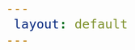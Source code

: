 ```yaml
--- 
 layout: default 
---
```


<style>
  /* General font size for all span elements */
  span {
    font-size: 25px; 
  }
@keyframes fadeIn {
  0% { opacity: 0; }
  100% { opacity: 1; }
}

#typed-static {
  animation: fadeIn ease-in 1s; 
  animation-delay: 4s; 
  animation-fill-mode: forwards; 
  opacity: 0; 
}
</style>

<span id="hello"></span>
<br>
<br>
<span id="summary"></span>
<br>
<br>
<span id="typed-static">I can help you:</span>
<span id="capabilities"></span>
<br>
<br>
<span id="letsgo"></span>

<!-- Load library from the CDN -->
<script src="https://unpkg.com/typed.js@2.1.0/dist/typed.umd.js"></script>

<!-- HELLO NAME TYPED TEXT -->
<script>
var hello = new Typed('#hello', {
    strings: [
    'Hey <strong class="typed-strong" style= "color: black;">Brian,</strong>'
    ],
    typeSpeed: 30,
    startDelay: 250,
    smartBackspace: false,
    loop: false,
    backDelay: 1000, // Delay period after the text is typed out
    showCursor: false,
    cursorChar: '|', 
    preStringTyped: function(arrayPos, self) {
        if (arrayPos === 0) {
            document.getElementById('typed-static').style.visibility = 'visible';
        }
    },
    onReset: function(self) {
        document.getElementById('typed-static').style.visibility = 'hidden';
    }
});
</script>

<!-- SUMMARY TYPED TEXT -->
<script>
var summary = new Typed('#summary', {
    strings: [
       'You have <strong class="typed-strong"><a href="/brian-landru/your-vacancies/">44 vacancies</a></strong> across 25 of your 28 properties.',
    ],
    typeSpeed: 30,
    startDelay: 1500,
    smartBackspace: false,
    loop: false,
    backDelay: 1000, // Delay period after the text is typed out
    showCursor: false,
    cursorChar: '|', 
    contentType: 'html', // 
    preStringTyped: function(arrayPos, self) {
        if (arrayPos === 0) {
            document.getElementById('typed-static').style.visibility = 'visible';
        }
    },
    onReset: function(self) {
        document.getElementById('typed-static').style.visibility = 'hidden';
    }
});
</script>

<!-- CAPABILITIES TYPED TEXT -->
<script>
var capabilities = new Typed('#capabilities', {
    strings: [
    '<strong class="typed-strong">find the best tenants</strong>',
    '<strong class="typed-strong">reduce time off market</strong>',
    '<strong class="typed-strong">minimize turnover</strong>', 
    '<strong class="typed-strong">optimize tenant mix</strong>', 
    '<strong class="typed-strong">close deals faster</strong>',
    '<strong class="typed-strong">improve NOI</strong>'
    ],
    typeSpeed: 30,
    backSpeed: 10,
    startDelay: 5000,
    smartBackspace: true,
    loop: true,
    backDelay: 1000, // Delay period after the text is typed out
    showCursor: false,
    cursorChar: '|', 
    preStringTyped: function(arrayPos, self) {
        if (arrayPos === 0) {
            document.getElementById('typed-static').style.visibility = 'visible';
        }
    },
    onReset: function(self) {
        document.getElementById('typed-static').style.visibility = 'hidden';
    }
});
</script>

<!-- CALL TO ACTION -->

<script>
var letsgo = new Typed('#letsgo', {
    strings: [
        '<a href="/brian-landru/your-vacancies/" class="typed-strong" style="color: gold;" class="arrow-link"><strong>Let's get started </strong></a> <a href="/brian-landru/your-vacancies/" class="arrow-link"> </a>'
    ],
    typeSpeed: 30,
    startDelay: 9000,
    smartBackspace: false,
    loop: false,
    backDelay: 500, // Delay period after the text is typed out
    showCursor: false,
    cursorChar: ' ▶', 
    preStringTyped: function(arrayPos, self) {
        if (arrayPos === 0) {
            document.getElementById('typed-static').style.visibility = 'visible';
        }
    },
    onReset: function(self) {
        document.getElementById('typed-static').style.visibility = 'hidden';
    }
});
</script>

<script src="https://cdnjs.cloudflare.com/ajax/libs/animejs/3.2.1/anime.min.js"></script>

<script>
document.addEventListener("DOMContentLoaded", function() {
    const anim = anime.timeline({
        loop: true,
        direction: 'alternate',
    });

    anim
        .add({
            targets: '.hexagon-container #hexagon path',
            strokeDashoffset: [anime.setDashoffset, 0],
            easing: 'easeInOutQuart',
            duration: 2000,
            delay: function(el, i) { return i * 250 },
        })
        .add({
            targets: '.hexagon-container #hexagon #B',
            duration: 1000,
            opacity: 1,
            easing: 'easeInOutQuart'
        });
});
</script>
